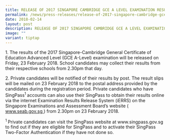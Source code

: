```yaml
---
title: RELEASE OF 2017 SINGAPORE CAMBRIDGE GCE A LEVEL EXAMINATION RESULTS
permalink: /news/press-releases/release-of-2017-singapore-cambridge-gce-a-level-examination-results/
date: 2018-02-14
layout: post
description: RELEASE OF 2017 SINGAPORE CAMBRIDGE GCE A LEVEL EXAMINATION RESULTS
image: ""
variant: tiptap
---
```

<p>1. The results of the 2017 Singapore-Cambridge General Certificate of
Education Advanced Level (GCE A-Level) examination will be released on
Friday, 23 February 2018. School candidates may collect their results from
their respective schools from 2.30pm that day.</p>
<p>2. Private candidates will be notified of their results by post. The result
slips will be mailed on 23 February 2018 to the postal address provided
by the candidates during the registration period. Private candidates who
have SingPass<sup>1 </sup>accounts can also use their SingPass to obtain
their results online via the internet Examination Results Release System
(iERRS) on the Singapore Examinations and Assessment Board’s website (
<a href="https://www.seab.gov.sg/" rel="noopener noreferrer nofollow" target="_blank"><u>www.seab.gov.sg</u>
</a>) from 2.30pm on 23 February 2018.</p>
<p><sup>1 </sup>Private candidates can visit the SingPass website at www.singpass.gov.sg
to find out if they are eligible for SingPass and to activate their SingPass
Two-Factor Authentication if they have not done so.</p>
<p></p>